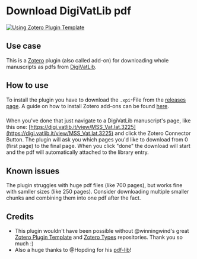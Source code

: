 # Download DigiVatLib pdf

[![Using Zotero Plugin Template](https://img.shields.io/badge/Using-Zotero%20Plugin%20Template-blue?style=flat-square&logo=github)](https://github.com/windingwind/zotero-plugin-template)

## Use case
This is a [Zotero](https://www.zotero.org) plugin (also called add-on) for downloading whole manuscripts as pdfs from [DigiVatLib](https://digi.vatlib.it/).

## How to use
To install the plugin you have to download the `.xpi`-File from the [releases page](https://github.com/theRatramnus/Zotero-download-DigiVatLib-pdf/releases). A guide on how to install Zotero add-ons can be found [here](https://www.zotero.org/support/plugins).
###
When you've done that just navigate to a DigiVatLib manuscript's page, like this one: [https://digi.vatlib.it/view/MSS_Vat.lat.3225](https://digi.vatlib.it/view/MSS_Vat.lat.3225) and click the Zotero Connector Button. The plugin will ask you which pages you'd like to download from 0 (first page) to the final page. When you click "done" the download will start and the pdf will automatically attached to the library entry.

## Known issues
The plugin struggles with huge pdf files (like 700 pages), but works fine with samller sizes (like 250 pages). Consider downloading multiple smaller chunks and combining them into one pdf after the fact.

## Credits
- This plugin wouldn't have been possible without @winningwind's great [Zotero Plugin Template](https://github.com/windingwind/zotero-plugin-template) and [Zotero Types](https://github.com/windingwind/zotero-types) repositories. Thank you so much :)
- Also a huge thanks to @Hopding for his [pdf-lib](https://github.com/Hopding/pdf-lib)!
